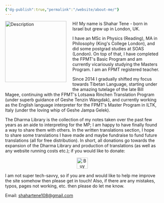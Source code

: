 ```yaml
---
{"dg-publish":true,"permalink":"/website/about-me/"}
---
```


<img src="profile.jpg" alt="Description" style="float: left; margin: 0 20px 20px 0; width: 200px;">Hi! My name is Shahar Tene - born in Israel but grew up in London, UK.

I have an MSc in Physics (Reading), MA in Philosophy (King's College London), and did some postgrad studies at SOAS (London). On top of that, I have completed the FPMT's Basic Program and am currently vicariously studying the Masters Program. 
I am an FPMT registered teacher.

Since 2014 I gradually shifted my focus towards Tibetan Language, starting under the amazing tutelage of the late Bill Magee, continuing with the FPMT's Lotsawa Rinchen Translation Program (under superb guidance of Geshe Tenzin Wangdak), and currently working as the English language interpreter for the FPMT's Master Program in ILTK, Italy (under the loving whip of Geshe Jampa Gelek).

The Dharma Library is the collection of my notes taken over the past few years as an aide to interpreting for the MP; I am happy to have finally found a way to share them with others. In the written translations section, I hope to share some translations I have made and maybe fundraise to fund future translations (all for free distribution). In short, all donations go towards the expansion of the Dharma Library and production of translations (as well as any website running costs etc.); if you would like to donate:

<p style="text-align:center;"><a href="https://ko-fi.com/D1D01BBNSU" target="_blank" rel="noopener noreferrer"><img height="36" style="border:0px;height:36px;" src="https://storage.ko-fi.com/cdn/kofi5.png?v=6" border="0" alt="Buy Me a Coffee at ko-fi.com" /></a></p>
I am not super tech-savvy, so if you are and would like to help me improve the site somehow then please get in touch! Also, if there are any mistakes, typos, pages not working, etc. then please do let me know.

Email: shahartene108@gmail.com




